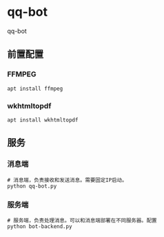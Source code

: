 # qq-bot
qq-bot

## 前置配置

### FFMPEG

```shell
apt install ffmpeg
```

### wkhtmltopdf

```shell
apt install wkhtmltopdf
```

## 服务

### 消息端

```shell
# 消息端，负责接收和发送消息。需要固定IP启动。
python qq-bot.py
```

### 服务端

```shell
# 服务端，负责处理消息。可以和消息端部署在不同服务器。配置
python bot-backend.py
```